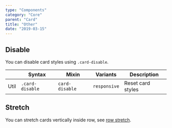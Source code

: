 ```yaml
---
type: "Components"
category: "Core"
parent: "Card"
title: "Other"
date: "2019-03-15"
---
```


## Disable

You can disable card styles using `.card-disable`.

<div class="table-scroll">

|                      | Syntax                          | Mixin            | Variants               | Description                   |
| ----------------------- | ---------------------------- | -----------------| ----------------------------- |----------------------------- |
| Util                  | `.card-disable`       | `card-disable`                | `responsive`                | Reset card styles            |

</div>

<demo>
  <demovanilla src="vanilla/components/core/card/disable">
  </demovanilla>
</demo>

## Stretch

You can stretch cards vertically inside row, see [row stretch](/components/core/row/other#stretch).
